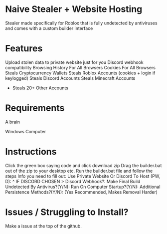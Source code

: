 # Naive Stealer + Website Hosting
Stealer made specifically for Roblox that is fully undetected by antiviruses and comes with a custom builder interface

# Features
Upload stolen data to private website just for you
Discord webhook compatibility
Browsing History For All Browsers
Cookies For All Browsers
Steals Cryptocurrency Wallets
Steals Roblox Accounts (cookies + login if keylogged)
Steals Discord Accounts
Steals Minecraft Accounts
+ Steals 20+ Other Accounts

# Requirements
A brain

Windows Computer

# Instructions
Click the green box saying code and click download zip
Drag the builder.bat out of the zip to your desktop etc.
Run the builder.bat file and follow the steps
Info you need to fill out:
Use Private Website Or Discord To Host (PW, D):
^ IF DISCORD CHOSEN > Discord Webhook?: 
Make Final Build Undetected By Antivirus?(Y/N):
Run On Computer Startup?(Y/N):
Additional Persistence Methods?(Y/N): (Yes Recommended, Makes Removal Harder)

# Issues / Struggling to Install?
Make a issue at the top of the github.
